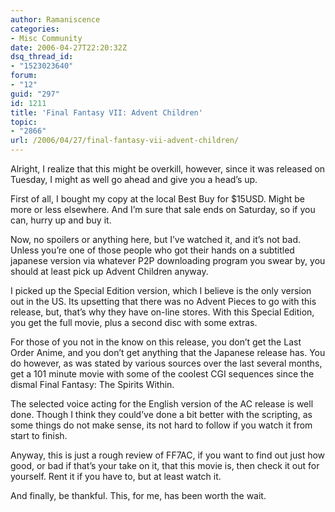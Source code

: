 ```yaml
---
author: Ramaniscence
categories:
- Misc Community
date: 2006-04-27T22:20:32Z
dsq_thread_id:
- "1523023640"
forum:
- "12"
guid: "297"
id: 1211
title: 'Final Fantasy VII: Advent Children'
topic:
- "2866"
url: /2006/04/27/final-fantasy-vii-advent-children/
---
```


Alright, I realize that this might be overkill, however, since it was released on Tuesday, I might as well go ahead and give you a head&#8217;s up. 
  
First of all, I bought my copy at the local Best Buy for $15USD. Might be more or less elsewhere. And I&#8217;m sure that sale ends on Saturday, so if you can, hurry up and buy it.

Now, no spoilers or anything here, but I&#8217;ve watched it, and it&#8217;s not bad. Unless you&#8217;re one of those people who got their hands on a subtitled japanese version via whatever P2P downloading program you swear by, you should at least pick up Advent Children anyway.

I picked up the Special Edition version, which I believe is the only version out in the US. Its upsetting that there was no Advent Pieces to go with this release, but, that&#8217;s why they have on-line stores. With this Special Edition, you get the full movie, plus a second disc with some extras.

For those of you not in the know on this release, you don&#8217;t get the Last Order Anime, and you don&#8217;t get anything that the Japanese release has. You do however, as was stated by various sources over the last several months, get a 101 minute movie with some of the coolest CGI sequences since the dismal Final Fantasy: The Spirits Within.

The selected voice acting for the English version of the AC release is well done. Though I think they could&#8217;ve done a bit better with the scripting, as some things do not make sense, its not hard to follow if you watch it from start to finish.

Anyway, this is just a rough review of FF7AC, if you want to find out just how good, or bad if that&#8217;s your take on it, that this movie is, then check it out for yourself. Rent it if you have to, but at least watch it.

And finally, be thankful. This, for me, has been worth the wait.